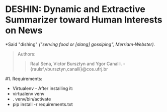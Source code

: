 # DESHIN: Dynamic and Extractive Summarizer toward Human Interests on News #
*Said "dishing" _("serving food or [slang] gossiping", Merriam-Webster)._

> Authors:
>> Raul Sena, Victor Bursztyn and Ygor Canalli. - {raulsf,vbursztyn,canalli}@cos.ufrj.br

#1. Requirements:
* Virtualenv - After installing it:
 * virtualenv venv
  * . venv/bin/activate
   * pip install -r requirements.txt
